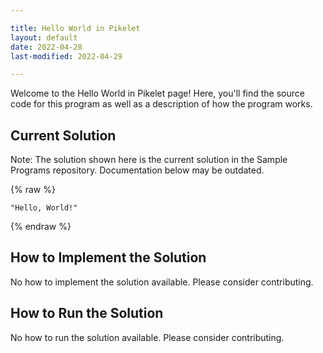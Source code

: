 ```yaml
---

title: Hello World in Pikelet
layout: default
date: 2022-04-28
last-modified: 2022-04-29

---
```


Welcome to the Hello World in Pikelet page! Here, you'll find the source code for this program as well as a description of how the program works.

## Current Solution

Note: The solution shown here is the current solution in the Sample Programs repository. Documentation below may be outdated.

{% raw %}

```Pikelet
"Hello, World!"

```

{% endraw %}

## How to Implement the Solution

No how to implement the solution available. Please consider contributing.

## How to Run the Solution

No how to run the solution available. Please consider contributing.